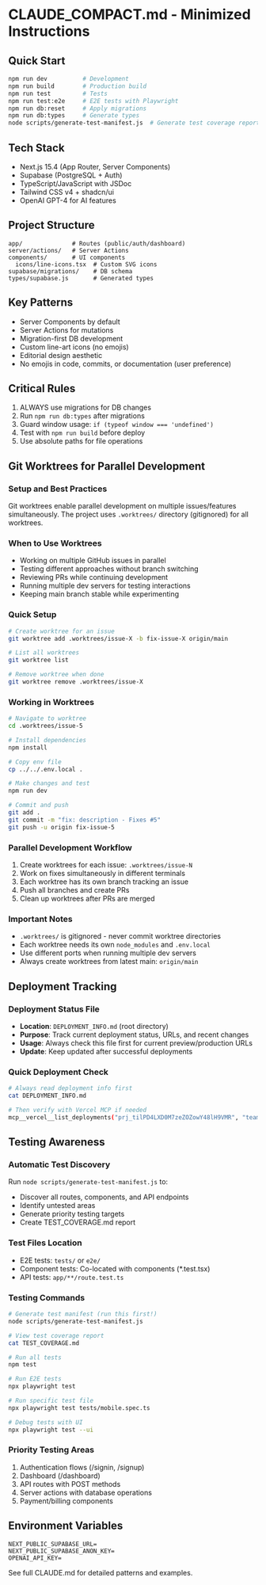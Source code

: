 # CLAUDE_COMPACT.md - Minimized Instructions

## Quick Start
```bash
npm run dev          # Development
npm run build        # Production build
npm run test         # Tests
npm run test:e2e     # E2E tests with Playwright
npm run db:reset     # Apply migrations
npm run db:types     # Generate types
node scripts/generate-test-manifest.js  # Generate test coverage report
```

## Tech Stack
- Next.js 15.4 (App Router, Server Components)
- Supabase (PostgreSQL + Auth)
- TypeScript/JavaScript with JSDoc
- Tailwind CSS v4 + shadcn/ui
- OpenAI GPT-4 for AI features

## Project Structure
```
app/              # Routes (public/auth/dashboard)
server/actions/   # Server Actions
components/       # UI components
  icons/line-icons.tsx  # Custom SVG icons
supabase/migrations/    # DB schema
types/supabase.js       # Generated types
```

## Key Patterns
- Server Components by default
- Server Actions for mutations
- Migration-first DB development
- Custom line-art icons (no emojis)
- Editorial design aesthetic
- No emojis in code, commits, or documentation (user preference)

## Critical Rules
1. ALWAYS use migrations for DB changes
2. Run `npm run db:types` after migrations
3. Guard window usage: `if (typeof window === 'undefined')`
4. Test with `npm run build` before deploy
5. Use absolute paths for file operations

## Git Worktrees for Parallel Development

### Setup and Best Practices
Git worktrees enable parallel development on multiple issues/features simultaneously. The project uses `.worktrees/` directory (gitignored) for all worktrees.

### When to Use Worktrees
- Working on multiple GitHub issues in parallel
- Testing different approaches without branch switching
- Reviewing PRs while continuing development
- Running multiple dev servers for testing interactions
- Keeping main branch stable while experimenting

### Quick Setup
```bash
# Create worktree for an issue
git worktree add .worktrees/issue-X -b fix-issue-X origin/main

# List all worktrees
git worktree list

# Remove worktree when done
git worktree remove .worktrees/issue-X
```

### Working in Worktrees
```bash
# Navigate to worktree
cd .worktrees/issue-5

# Install dependencies
npm install

# Copy env file
cp ../../.env.local .

# Make changes and test
npm run dev

# Commit and push
git add .
git commit -m "fix: description - Fixes #5"
git push -u origin fix-issue-5
```

### Parallel Development Workflow
1. Create worktrees for each issue: `.worktrees/issue-N`
2. Work on fixes simultaneously in different terminals
3. Each worktree has its own branch tracking an issue
4. Push all branches and create PRs
5. Clean up worktrees after PRs are merged

### Important Notes
- `.worktrees/` is gitignored - never commit worktree directories
- Each worktree needs its own `node_modules` and `.env.local`
- Use different ports when running multiple dev servers
- Always create worktrees from latest main: `origin/main`

## Deployment Tracking

### Deployment Status File
- **Location**: `DEPLOYMENT_INFO.md` (root directory)
- **Purpose**: Track current deployment status, URLs, and recent changes
- **Usage**: Always check this file first for current preview/production URLs
- **Update**: Keep updated after successful deployments

### Quick Deployment Check
```bash
# Always read deployment info first
cat DEPLOYMENT_INFO.md

# Then verify with Vercel MCP if needed
mcp__vercel__list_deployments("prj_tilPD4LXD0M7zeZOZowY48lH9VMR", "team_PV0n17OmGsIdCREzzoy8wVp7")
```

## Testing Awareness

### Automatic Test Discovery
Run `node scripts/generate-test-manifest.js` to:
- Discover all routes, components, and API endpoints
- Identify untested areas
- Generate priority testing targets
- Create TEST_COVERAGE.md report

### Test Files Location
- E2E tests: `tests/` or `e2e/`
- Component tests: Co-located with components (*.test.tsx)
- API tests: `app/**/route.test.ts`

### Testing Commands
```bash
# Generate test manifest (run this first!)
node scripts/generate-test-manifest.js

# View test coverage report
cat TEST_COVERAGE.md

# Run all tests
npm test

# Run E2E tests
npx playwright test

# Run specific test file
npx playwright test tests/mobile.spec.ts

# Debug tests with UI
npx playwright test --ui
```

### Priority Testing Areas
1. Authentication flows (/signin, /signup)
2. Dashboard (/dashboard)
3. API routes with POST methods
4. Server actions with database operations
5. Payment/billing components

## Environment Variables
```env
NEXT_PUBLIC_SUPABASE_URL=
NEXT_PUBLIC_SUPABASE_ANON_KEY=
OPENAI_API_KEY=
```

See full CLAUDE.md for detailed patterns and examples.